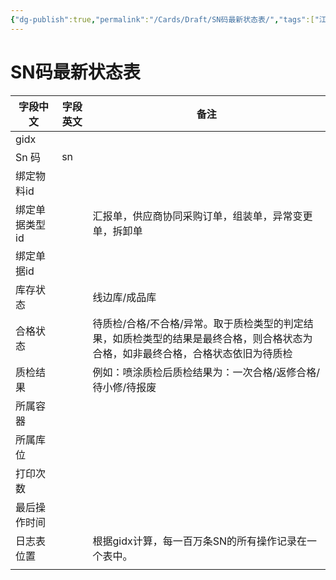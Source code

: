 ```yaml
---
{"dg-publish":true,"permalink":"/Cards/Draft/SN码最新状态表/","tags":["江淮毅昌/蝶创I-MES/MES"]}
---
```


 
# SN码最新状态表

| **字段中文** | **字段英文** | **备注**                                                             |
| -------- | -------- | ------------------------------------------------------------------ |
| gidx     |          |                                                                    |
| Sn 码     | sn       |                                                                    |
| 绑定物料id   |          |                                                                    |
| 绑定单据类型id |          | 汇报单，供应商协同采购订单，组装单，异常变更单，拆卸单                                        |
| 绑定单据id   |          |                                                                    |
| 库存状态     |          | 线边库/成品库                                                            |
| 合格状态     |          | 待质检/合格/不合格/异常。取于质检类型的判定结果，如质检类型的结果是最终合格，则合格状态为合格，如非最终合格，合格状态依旧为待质检 |
| 质检结果     |          | 例如：喷涂质检后质检结果为：一次合格/返修合格/待小修/待报废                                    |
| 所属容器     |          |                                                                    |
| 所属库位     |          |                                                                    |
| 打印次数     |          |                                                                    |
| 最后操作时间   |          |                                                                    |
| 日志表位置    |          | 根据gidx计算，每一百万条SN的所有操作记录在一个表中。                                      |
|          |          |                                                                    |
